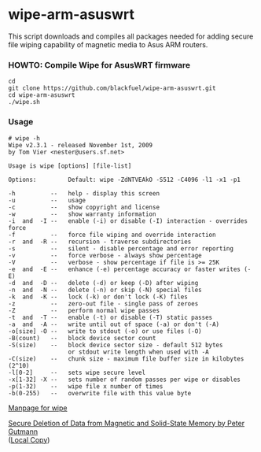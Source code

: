 # wipe-arm-asuswrt
This script downloads and compiles all packages needed for adding secure file wiping capability of magnetic media to Asus ARM routers.

### HOWTO: Compile Wipe for AsusWRT firmware
```
cd
git clone https://github.com/blackfuel/wipe-arm-asuswrt.git
cd wipe-arm-asuswrt
./wipe.sh
```

### Usage
```
# wipe -h
Wipe v2.3.1 - released November 1st, 2009
by Tom Vier <nester@users.sf.net>

Usage is wipe [options] [file-list]

Options:         Default: wipe -ZdNTVEAkO -S512 -C4096 -l1 -x1 -p1

-h          --   help - display this screen
-u          --   usage
-c          --   show copyright and license
-w          --   show warranty information
-i  and  -I --   enable (-i) or disable (-I) interaction - overrides force
-f          --   force file wiping and override interaction
-r  and  -R --   recursion - traverse subdirectories
-s          --   silent - disable percentage and error reporting
-v          --   force verbose - always show percentage
-V          --   verbose - show percentage if file is >= 25K
-e  and  -E --   enhance (-e) percentage accuracy or faster writes (-E)
-d  and  -D --   delete (-d) or keep (-D) after wiping
-n  and  -N --   delete (-n) or skip (-N) special files
-k  and  -K --   lock (-k) or don't lock (-K) files
-z          --   zero-out file - single pass of zeroes
-Z          --   perform normal wipe passes
-t  and  -T --   enable (-t) or disable (-T) static passes
-a  and  -A --   write until out of space (-a) or don't (-A)
-o[size] -O --   write to stdout (-o) or use files (-O)
-B(count)   --   block device sector count
-S(size)    --   block device sector size - default 512 bytes
                 or stdout write length when used with -A
-C(size)    --   chunk size - maximum file buffer size in kilobytes (2^10)
-l[0-2]     --   sets wipe secure level
-x[1-32] -X --   sets number of random passes per wipe or disables
-p(1-32)    --   wipe file x number of times
-b(0-255)   --   overwrite file with this value byte
```

[Manpage for wipe](https://github.com/blackfuel/wipe-arm-asuswrt/blob/master/wipe.md)

[Secure Deletion of Data from Magnetic and Solid-State Memory by Peter Gutmann](http://wipe.sourceforge.net/secure_del.html)  
([Local Copy](https://github.com/blackfuel/wipe-arm-asuswrt/blob/master/secure_del.md))

